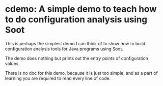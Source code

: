 # cdemo: A simple demo to teach how to do configuration analysis using Soot

This is perhaps the simplest demo I can think of to show how to build configuration analysis tools for Java programs using Soot.

The demo does nothing but prints out the entry points of configuration values.

There is no doc for this demo, because it is just too simple,
and as a part of learning you are required to read every line of code.
